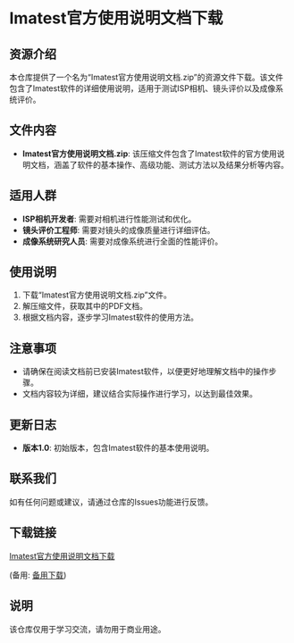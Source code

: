 # Imatest官方使用说明文档下载

## 资源介绍

本仓库提供了一个名为“Imatest官方使用说明文档.zip”的资源文件下载。该文件包含了Imatest软件的详细使用说明，适用于测试ISP相机、镜头评价以及成像系统评价。

## 文件内容

- **Imatest官方使用说明文档.zip**: 该压缩文件包含了Imatest软件的官方使用说明文档，涵盖了软件的基本操作、高级功能、测试方法以及结果分析等内容。

## 适用人群

- **ISP相机开发者**: 需要对相机进行性能测试和优化。
- **镜头评价工程师**: 需要对镜头的成像质量进行详细评估。
- **成像系统研究人员**: 需要对成像系统进行全面的性能评价。

## 使用说明

1. 下载“Imatest官方使用说明文档.zip”文件。
2. 解压缩文件，获取其中的PDF文档。
3. 根据文档内容，逐步学习Imatest软件的使用方法。

## 注意事项

- 请确保在阅读文档前已安装Imatest软件，以便更好地理解文档中的操作步骤。
- 文档内容较为详细，建议结合实际操作进行学习，以达到最佳效果。

## 更新日志

- **版本1.0**: 初始版本，包含Imatest软件的基本使用说明。

## 联系我们

如有任何问题或建议，请通过仓库的Issues功能进行反馈。

## 下载链接
[Imatest官方使用说明文档下载](https://pan.quark.cn/s/daa3b8fd39e0) 

(备用: [备用下载](https://pan.baidu.com/s/1TGPQNNLqoyECzzT9eZ1utg?pwd=1234))

## 说明

该仓库仅用于学习交流，请勿用于商业用途。
